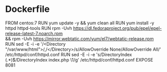 # Dockerfile
FROM centos:7
RUN yum update -y && yum clean all
RUN yum install -y httpd httpd-tools
RUN rpm -Uvh https://dl.fedoraproject.org/pub/epel/epel-release-latest-7.noarch.rpm \
 && rpm -Uvh https://mirror.webtatic.com/yum/el7/webtatic-release.rpm
RUN sed -E -i -e '/<Directory "\/var\/www\/html">/,/<\/Directory>/s/AllowOverride None/AllowOverride All/' /etc/httpd/conf/httpd.conf
RUN sed -E -i -e 's/DirectoryIndex (.*)$/DirectoryIndex index.php \1/g' /etc/httpd/conf/httpd.conf
EXPOSE 8081

